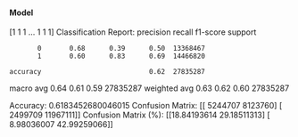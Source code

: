 #### Model
[1 1 1 ... 1 1 1]
Classification Report:
              precision    recall  f1-score   support

           0       0.68      0.39      0.50  13368467
           1       0.60      0.83      0.69  14466820

    accuracy                           0.62  27835287
   macro avg       0.64      0.61      0.59  27835287
weighted avg       0.63      0.62      0.60  27835287

Accuracy: 0.6183452680046015
Confusion Matrix:
[[ 5244707  8123760]
 [ 2499709 11967111]]
Confusion Matrix (%):
[[18.84193614 29.18511313]
 [ 8.98036007 42.99259066]]
